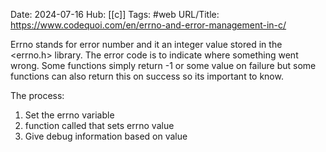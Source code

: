Date: 2024-07-16
Hub: [[c]]
Tags: #web 
URL/Title:  https://www.codequoi.com/en/errno-and-error-management-in-c/

Errno stands for error number and it an integer value stored in the <errno.h> library. The error code is to indicate where something went wrong. Some functions simply return -1 or some value on failure but some functions can also return this on success so its important to know.

The process:
1. Set the errno variable
2. function called that sets errno value
3. Give debug information based on value

